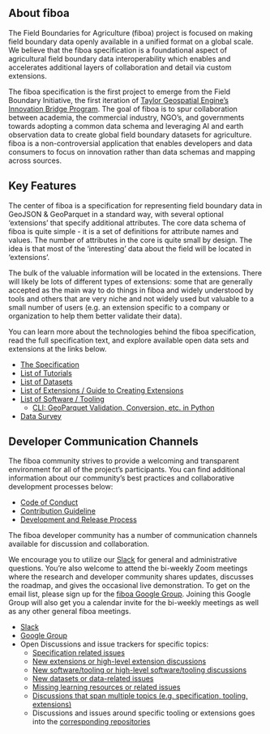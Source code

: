## About fiboa
The Field Boundaries for Agriculture (fiboa) project is focused on making field boundary data openly available in a unified format on a global scale. We believe that the fiboa specification is a foundational aspect of agricultural field boundary data interoperability which enables and accelerates additional layers of collaboration and detail via custom extensions. 

The fiboa specification is the first project to emerge from the Field Boundary Initiative, the first iteration of [Taylor Geospatial Engine’s Innovation Bridge Program](https://tgengine.org/taylor-geospatial-engines-first-innovation-bridge/). The goal of fiboa is to spur collaboration between academia, the commercial industry, NGO’s, and governments towards adopting a common data schema and leveraging AI and earth observation data to create global field boundary datasets for agriculture. fiboa is a non-controversial application that enables developers and data consumers to focus on innovation rather than data schemas and mapping across sources.

## Key Features
The center of fiboa is a specification for representing field boundary data in GeoJSON & GeoParquet in a standard way, with several optional ‘extensions’ that specify additional attributes. The core data schema of fiboa is quite simple - it is a set of definitions for attribute names and values. The number of attributes in the core is quite small by design. The idea is that most of the ‘interesting’ data about the field will be located in ‘extensions’. 

The bulk of the valuable information will be located in the extensions. There will likely be lots of different types of extensions: some that are generally accepted as the main way to do things in fiboa and widely understood by tools and others that are very niche and not widely used but valuable to a small number of users (e.g. an extension specific to a company or organization to help them better validate their data). 

You can learn more about the technologies behind the fiboa specification, read the full specification text, and explore available open data sets and extensions at the links below.

- [The Specification](https://github.com/fiboa/specification)
- [List of Tutorials](https://github.com/fiboa/tutorials)
- [List of Datasets](https://github.com/fiboa/data)
- [List of Extensions / Guide to Creating Extensions](https://github.com/fiboa/extensions)
- [List of Software / Tooling](https://github.com/fiboa/software)
  - [CLI: GeoParquet Validation, Conversion, etc. in Python](https://github.com/fiboa/cli)
- [Data Survey](https://github.com/fiboa/data-survey) 

## Developer Communication Channels
The fiboa community strives to provide a welcoming and transparent environment for all of the project’s participants. You can find additional information about our community’s best practices and collaborative development processes below:
- [Code of Conduct](https://github.com/fiboa/specification/blob/main/CODE_OF_CONDUCT.md)
- [Contribution Guideline](https://github.com/fiboa/specification/blob/main/CONTRIBUTING.md)
- [Development and Release Process](https://github.com/fiboa/specification/blob/main/process.md)

The fiboa developer community has a number of communication channels available for discussion and collaboration.

We encourage you to utilize our [Slack](https://cloudnativegeo.slack.com/archives/C06ET015VGS) for general and administrative questions.
You’re also welcome to attend the bi-weekly Zoom meetings where the research and developer community shares updates, discusses the roadmap, and gives the occasional live demonstration.
To get on the email list, please sign up for the [fiboa Google Group](https://groups.google.com/a/tgengine.org/g/fiboa).
Joining this Google Group will also get you a calendar invite for the bi-weekly meetings as well as any other general fiboa meetings.

- [Slack](https://cloudnativegeo.slack.com/archives/C06ET015VGS)
- [Google Group](https://groups.google.com/a/tgengine.org/g/fiboa)
- Open Discussions and issue trackers for specific topics:
  - [Specification related issues](https://github.com/fiboa/specification/issues)
  - [New extensions or high-level extension discussions](https://github.com/fiboa/extensions/issues)
  - [New software/tooling or high-level software/tooling discussions](https://github.com/fiboa/software/issues)
  - [New datasets or data-related issues](https://github.com/fiboa/data/issues)
  - [Missing learning resources or related issues](https://github.com/fiboa/tutorials/issues)
  - [Discussions that span multiple topics (e.g. specification, tooling, extensions)](https://github.com/fiboa/specification/discussions)
  - Discussions and issues around specific tooling or extensions goes into the [corresponding repositories](https://github.com/orgs/fiboa/repositories)

